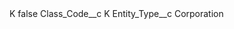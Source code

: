 <?xml version="1.0" encoding="UTF-8"?>
<CustomMetadata xmlns="http://soap.sforce.com/2006/04/metadata" xmlns:xsi="http://www.w3.org/2001/XMLSchema-instance" xmlns:xsd="http://www.w3.org/2001/XMLSchema">
    <label>K</label>
    <protected>false</protected>
    <values>
        <field>Class_Code__c</field>
        <value xsi:type="xsd:string">K</value>
    </values>
    <values>
        <field>Entity_Type__c</field>
        <value xsi:type="xsd:string">Corporation</value>
    </values>
</CustomMetadata>
